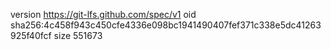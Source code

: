 version https://git-lfs.github.com/spec/v1
oid sha256:4c458f943c450cfe4336e098bc1941490407fef371c338e5dc41263925f40fcf
size 551673
